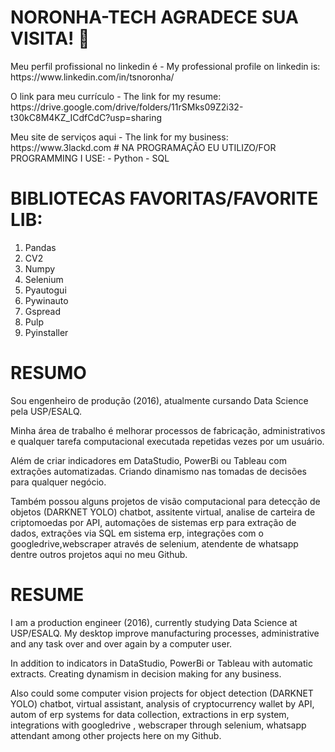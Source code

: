# NORONHA-TECH AGRADECE SUA VISITA! :robot:

</p>Meu perfil profissional no linkedin é - My professional profile on linkedin is: https://www.linkedin.com/in/tsnoronha/
</p>O link para meu currículo - The link for my resume: https://drive.google.com/drive/folders/11rSMks09Z2i32-t30kC8M4KZ_ICdfCdC?usp=sharing
</p>Meu site de serviços aqui - The link for my business: https://www.3lackd.com
# NA PROGRAMAÇÃO EU UTILIZO/FOR PROGRAMMING I USE:
- Python
- SQL


# BIBLIOTECAS FAVORITAS/FAVORITE LIB:

1. Pandas
2. CV2
3. Numpy
4. Selenium
5. Pyautogui
6. Pywinauto
7. Gspread
8. Pulp
9. Pyinstaller


# RESUMO

</p>Sou engenheiro de produção (2016), atualmente cursando Data Science pela USP/ESALQ.
</p>Minha área de trabalho é melhorar processos de fabricação, administrativos e qualquer tarefa computacional executada repetidas vezes por um usuário.
</p>Além de criar indicadores em DataStudio, PowerBi ou Tableau com extrações automatizadas. Criando dinamismo nas tomadas de decisões para qualquer negócio.
</p>Também possou alguns projetos de visão computacional para detecção de objetos (DARKNET YOLO) chatbot, assitente virtual, analise de carteira de criptomoedas por API, automações de sistemas erp para extração de dados, extrações via SQL em sistema erp, integrações com o googledrive,webscraper através de selenium, atendente de whatsapp dentre outros projetos aqui no meu Github.

# RESUME
</p> I am a production engineer (2016), currently studying Data Science at USP/ESALQ.
My desktop improve manufacturing processes, administrative and any task over and over again by a computer user.
</p>In addition to indicators in DataStudio, PowerBi or Tableau with automatic extracts. Creating dynamism in decision making for any business.
</p> Also could some computer vision projects for object detection (DARKNET YOLO) chatbot, virtual assistant, analysis of cryptocurrency wallet by API, autom of erp systems for data collection, extractions in erp system, integrations with googledrive , webscraper through selenium, whatsapp attendant among other projects here on my Github.
<!--
**NoronhaT/NoronhaT** is a ✨ _special_ ✨ repository because its `README.md` (this file) appears on your GitHub profile.

Here are some ideas to get you started:

- 🔭 I’m currently working on ...
- 🌱 I’m currently learning ...
- 👯 I’m looking to collaborate on ...
- 🤔 I’m looking for help with ...
- 💬 Ask me about ...
- 📫 How to reach me: ...
- 😄 Pronouns: ...
- ⚡ Fun fact: ...
-->
